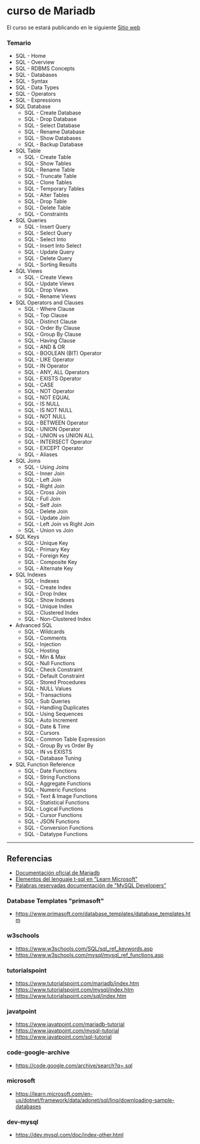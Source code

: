 # curso de Mariadb

El curso se estará publicando en le siguiente [Sitio web](https://codefuncode.github.io/curso-de-mariadb/)

### Temario
- SQL - Home
- SQL - Overview
- SQL - RDBMS Concepts
- SQL - Databases
- SQL - Syntax
- SQL - Data Types
- SQL - Operators
- SQL - Expressions
- SQL Database
	- SQL - Create Database
	- SQL - Drop Database
	- SQL - Select Database
	- SQL - Rename Database
	- SQL - Show Databases
	- SQL - Backup Database
- SQL Table
	- SQL - Create Table
	- SQL - Show Tables
	- SQL - Rename Table
	- SQL - Truncate Table
	- SQL - Clone Tables
	- SQL - Temporary Tables
	- SQL - Alter Tables
	- SQL - Drop Table
	- SQL - Delete Table
	- SQL - Constraints
- SQL Queries
	- SQL - Insert Query
	- SQL - Select Query
	- SQL - Select Into
	- SQL - Insert Into Select
	- SQL - Update Query
	- SQL - Delete Query
	- SQL - Sorting Results
- SQL Views
	- SQL - Create Views
	- SQL - Update Views
	- SQL - Drop Views
	- SQL - Rename Views
- SQL Operators and Clauses
	- SQL - Where Clause
	- SQL - Top Clause
	- SQL - Distinct Clause
	- SQL - Order By Clause
	- SQL - Group By Clause
	- SQL - Having Clause
	- SQL - AND & OR
	- SQL - BOOLEAN (BIT) Operator
	- SQL - LIKE Operator
	- SQL - IN Operator
	- SQL - ANY, ALL Operators
	- SQL - EXISTS Operator
	- SQL - CASE
	- SQL - NOT Operator
	- SQL - NOT EQUAL
	- SQL - IS NULL
	- SQL - IS NOT NULL
	- SQL - NOT NULL
	- SQL - BETWEEN Operator
	- SQL - UNION Operator
	- SQL - UNION vs UNION ALL
	- SQL - INTERSECT Operator
	- SQL - EXCEPT Operator
	- SQL - Aliases
- SQL Joins
	- SQL - Using Joins
	- SQL - Inner Join
	- SQL - Left Join
	- SQL - Right Join
	- SQL - Cross Join
	- SQL - Full Join
	- SQL - Self Join
	- SQL - Delete Join
	- SQL - Update Join
	- SQL - Left Join vs Right Join
	- SQL - Union vs Join
- SQL Keys
	- SQL - Unique Key
	- SQL - Primary Key
	- SQL - Foreign Key
	- SQL - Composite Key
	- SQL - Alternate Key
- SQL Indexes
	- SQL - Indexes
	- SQL - Create Index
	- SQL - Drop Index
	- SQL - Show Indexes
	- SQL - Unique Index
	- SQL - Clustered Index
	- SQL - Non-Clustered Index
- Advanced SQL
	- SQL - Wildcards
	- SQL - Comments
	- SQL - Injection
	- SQL - Hosting
	- SQL - Min & Max
	- SQL - Null Functions
	- SQL - Check Constraint
	- SQL - Default Constraint
	- SQL - Stored Procedures
	- SQL - NULL Values
	- SQL - Transactions
	- SQL - Sub Queries
	- SQL - Handling Duplicates
	- SQL - Using Sequences
	- SQL - Auto Increment
	- SQL - Date & Time
	- SQL - Cursors
	- SQL - Common Table Expression
	- SQL - Group By vs Order By
	- SQL - IN vs EXISTS
	- SQL - Database Tuning
- SQL Function Reference
	- SQL - Date Functions
	- SQL - String Functions
	- SQL - Aggregate Functions
	- SQL - Numeric Functions
	- SQL - Text & Image Functions
	- SQL - Statistical Functions
	- SQL - Logical Functions
	- SQL - Cursor Functions
	- SQL - JSON Functions
	- SQL - Conversion Functions
	- SQL - Datatype Functions
---

<!-- [nombre](https://urlxxxxx"). -->
<!-- -- -->
## Referencias

- [Documentación oficial de Mariadb](https://mariadb.com/kb/en/documentation/)
- [Elementos del lenguaje t-sql en "Learn Microsoft" ](https://learn.microsoft.com/en-us/sql/t-sql/language-elements/reserved-keywords-transact-sql?view=sql-server-ver16)
- [Palabras reservadas documentación de "MySQL Developers"](https://dev.mysql.com/doc/refman/8.0/en/keywords.html)

### Database Templates "primasoft"

- https://www.primasoft.com/database_templates/database_templates.htm

### w3schools

-	https://www.w3schools.com/SQL/sql_ref_keywords.asp
-	https://www.w3schools.com/mysql/mysql_ref_functions.asp

### tutorialspoint

- https://www.tutorialspoint.com/mariadb/index.htm
- https://www.tutorialspoint.com/mysql/index.htm
- https://www.tutorialspoint.com/sql/index.htm

### javatpoint

- https://www.javatpoint.com/mariadb-tutorial
- https://www.javatpoint.com/mysql-tutorial
- https://www.javatpoint.com/sql-tutorial

### code-google-archive

- https://code.google.com/archive/search?q=.sql

### microsoft

- https://learn.microsoft.com/en-us/dotnet/framework/data/adonet/sql/linq/downloading-sample-databases

### dev-mysql

- https://dev.mysql.com/doc/index-other.html